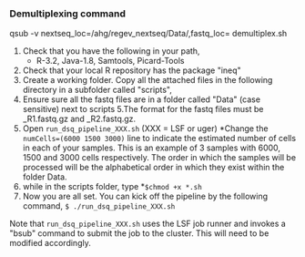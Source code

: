 

### Demultiplexing command

qsub -v nextseq_loc=/ahg/regev_nextseq/Data/<FOLDER>,fastq_loc=<PATH> demultiplex.sh

1. Check that you have the following in your path,
   * R-3.2, Java-1.8, Samtools, Picard-Tools
2. Check that your local R repository has the package "ineq"
3. Create a working folder. Copy all the attached files in the following directory in a subfolder called "scripts",
4. Ensure sure all the fastq files are in a folder called "Data" (case sensitive) next to scripts
5.The format for the fastq files must be <SampleName>_R1.fastq.gz and <SampleName>_R2.fastq.gz. 
6. Open `run_dsq_pipeline_XXX.sh` (XXX = LSF or uger)
    *Change the `numCells=(6000 1500 3000)` line to indicate the estimated number of cells in each of your samples. This is an example of 3 samples with 6000, 1500 and 3000 cells respectively. The order in which the samples will be processed will be the alphabetical order in which they exist within the folder Data.
7. while in the scripts folder, type
    *`$chmod +x *.sh`
8. Now you are all set. You can kick off the pipeline by the following command,
    `$ ./run_dsq_pipeline_XXX.sh` 

Note that `run_dsq_pipeline_XXX.sh` uses the LSF job runner and invokes a "bsub" command to submit the job to the cluster. This will need to be modified accordingly. 

